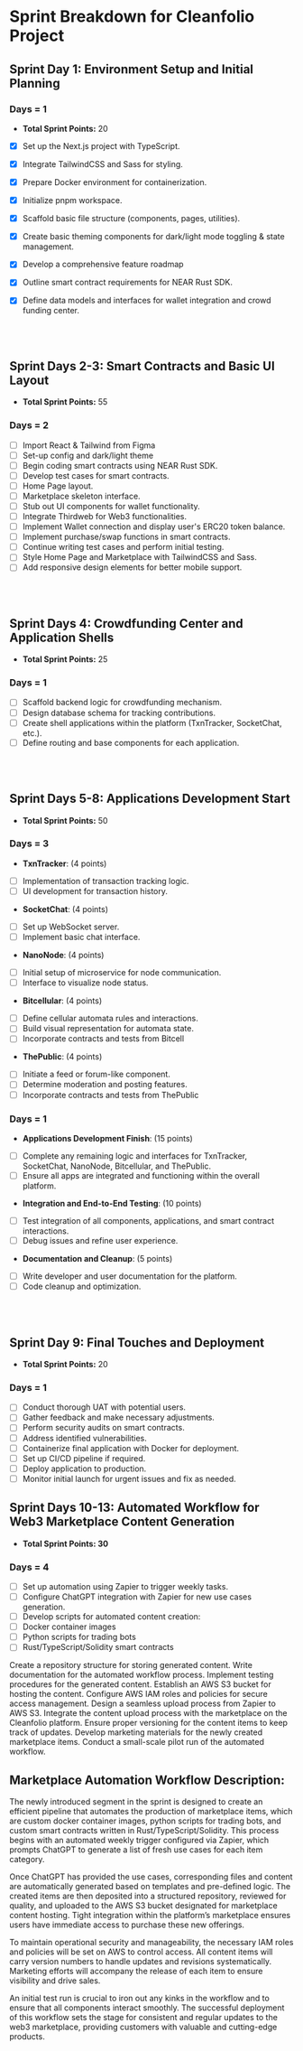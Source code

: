 # Sprint Breakdown for Cleanfolio Project

## Sprint Day 1: Environment Setup and Initial Planning

### Days = 1

- **Total Sprint Points:** 20

- [x] Set up the Next.js project with TypeScript.
- [x] Integrate TailwindCSS and Sass for styling.
- [x] Prepare Docker environment for containerization.
- [x] Initialize pnpm workspace.
- [x] Scaffold basic file structure (components, pages, utilities).
- [x] Create basic theming components for dark/light mode toggling & state management.

- [x] Develop a comprehensive feature roadmap
- [x] Outline smart contract requirements for NEAR Rust SDK.
- [x] Define data models and interfaces for wallet integration and crowd funding center.

<br></br>

## Sprint Days 2-3: Smart Contracts and Basic UI Layout

- **Total Sprint Points:** 55

### Days =  2

- [ ] Import React & Tailwind from Figma
- [ ] Set-up config and dark/light theme
- [ ] Begin coding smart contracts using NEAR Rust SDK.
- [ ] Develop test cases for smart contracts.
- [ ] Home Page layout.
- [ ] Marketplace skeleton interface.
- [ ] Stub out UI components for wallet functionality.
- [ ] Integrate Thirdweb for Web3 functionalities.
- [ ] Implement Wallet connection and display user's ERC20 token balance.
- [ ] Implement purchase/swap functions in smart contracts.
- [ ] Continue writing test cases and perform initial testing.
- [ ] Style Home Page and Marketplace with TailwindCSS and Sass.
- [ ] Add responsive design elements for better mobile support.

<br></br>

## Sprint Days 4: Crowdfunding Center and Application Shells

- **Total Sprint Points:** 25

### Days = 1

- [ ] Scaffold backend logic for crowdfunding mechanism.
- [ ] Design database schema for tracking contributions.
- [ ] Create shell applications within the platform (TxnTracker, SocketChat, etc.).
- [ ] Define routing and base components for each application.

<br></br>

## Sprint Days 5-8: Applications Development Start

- **Total Sprint Points:** 50

### Days = 3

- **TxnTracker**: (4 points)
- [ ] Implementation of transaction tracking logic.
- [ ] UI development for transaction history.

- **SocketChat**: (4 points)
- [ ] Set up WebSocket server.
- [ ] Implement basic chat interface.

- **NanoNode**: (4 points)
- [ ] Initial setup of microservice for node communication.
- [ ] Interface to visualize node status.

- **Bitcellular**: (4 points)
- [ ] Define cellular automata rules and interactions.
- [ ] Build visual representation for automata state.
- [ ] Incorporate contracts and tests from Bitcell

- **ThePublic**: (4 points)
- [ ] Initiate a feed or forum-like component.
- [ ] Determine moderation and posting features.
- [ ] Incorporate contracts and tests from ThePublic

### Days = 1

- **Applications Development Finish**: (15 points)
- [ ] Complete any remaining logic and interfaces for TxnTracker, SocketChat, NanoNode, Bitcellular, and ThePublic.
- [ ] Ensure all apps are integrated and functioning within the overall platform.

- **Integration and End-to-End Testing**: (10 points)
- [ ] Test integration of all components, applications, and smart contract interactions.
- [ ] Debug issues and refine user experience.

- **Documentation and Cleanup**: (5 points)
- [ ] Write developer and user documentation for the platform.
- [ ] Code cleanup and optimization.

<br></br>

## Sprint Day 9: Final Touches and Deployment

- **Total Sprint Points:** 20

### Days = 1

- [ ] Conduct thorough UAT with potential users.
- [ ] Gather feedback and make necessary adjustments.
- [ ] Perform security audits on smart contracts.
- [ ] Address identified vulnerabilities.
- [ ] Containerize final application with Docker for deployment.
- [ ] Set up CI/CD pipeline if required.
- [ ] Deploy application to production.
- [ ] Monitor initial launch for urgent issues and fix as needed.

## Sprint Days 10-13: Automated Workflow for Web3 Marketplace Content Generation

- **Total Sprint Points: 30**

### Days = 4

- [ ] Set up automation using Zapier to trigger weekly tasks.
- [ ] Configure ChatGPT integration with Zapier for new use cases generation.
- [ ] Develop scripts for automated content creation:
- [ ] Docker container images
- [ ] Python scripts for trading bots
- [ ] Rust/TypeScript/Solidity smart contracts

 Create a repository structure for storing generated content.
 Write documentation for the automated workflow process.
 Implement testing procedures for the generated content.
 Establish an AWS S3 bucket for hosting the content.
 Configure AWS IAM roles and policies for secure access management.
 Design a seamless upload process from Zapier to AWS S3.
 Integrate the content upload process with the marketplace on the Cleanfolio platform.
 Ensure proper versioning for the content items to keep track of updates.
 Develop marketing materials for the newly created marketplace items.
 Conduct a small-scale pilot run of the automated workflow.


## Marketplace Automation Workflow Description:

The newly introduced segment in the sprint is designed to create an efficient pipeline that automates the production of marketplace items, which are custom docker container images, python scripts for trading bots, and custom smart contracts written in Rust/TypeScript/Solidity. This process begins with an automated weekly trigger configured via Zapier, which prompts ChatGPT to generate a list of fresh use cases for each item category.

Once ChatGPT has provided the use cases, corresponding files and content are automatically generated based on templates and pre-defined logic. The created items are then deposited into a structured repository, reviewed for quality, and uploaded to the AWS S3 bucket designated for marketplace content hosting. Tight integration within the platform’s marketplace ensures users have immediate access to purchase these new offerings.

To maintain operational security and manageability, the necessary IAM roles and policies will be set on AWS to control access. All content items will carry version numbers to handle updates and revisions systematically. Marketing efforts will accompany the release of each item to ensure visibility and drive sales.

An initial test run is crucial to iron out any kinks in the workflow and to ensure that all components interact smoothly. The successful deployment of this workflow sets the stage for consistent and regular updates to the web3 marketplace, providing customers with valuable and cutting-edge products.